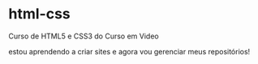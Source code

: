 # html-css
 Curso de HTML5 e CSS3 do Curso em Video

 estou aprendendo a criar sites e agora vou gerenciar meus repositórios!
